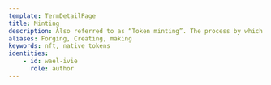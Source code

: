 ```yaml
---
template: TermDetailPage
title: Minting
description: Also referred to as “Token minting”. The process by which new blocks are created.
aliases: Forging, Creating, making
keywords: nft, native tokens
identities: 
    - id: wael-ivie
      role: author
---
```

